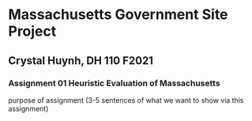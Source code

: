 # Massachusetts Government Site Project
## Crystal Huynh, DH 110 F2021

### Assignment 01 Heuristic Evaluation of Massachusetts 

purpose of assignment (3-5 sentences of what we want to show via this assignment)
